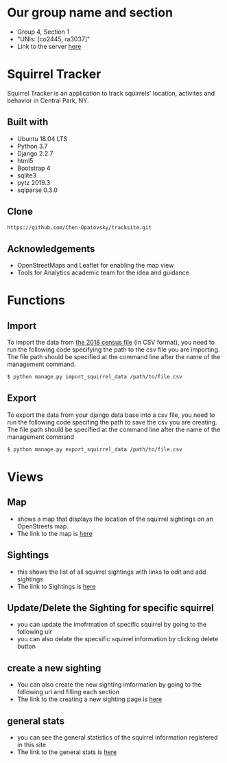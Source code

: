 # Our group name and section
 - Group 4, Section 1
 - "UNIs: [co2445, ra3037]"
 - Link to the server
 [here](https://firm-camp-255414.appspot.com/)
# Squirrel Tracker

Squirrel Tracker is an application to track squirrels' location, activites and behavior in Central Park, NY. 

## Built with
- Ubuntu 18.04 LTS
- Python 3.7
- Django 2.2.7
- html5
- Bootstrap 4
- sqlite3 
- pytz 2019.3
- sqlparse 0.3.0

## Clone
```sh
https://github.com/Chen-Opatovsky/tracksite.git
```
## Acknowledgements
- OpenStreetMaps and Leaflet for enabling the map view
- Tools for Analytics academic team for the idea and guidance

# Functions 
## Import
To import the data from [the 2018 census file](https://data.cityofnewyork.us/Environment/2018-Central-Park-Squirrel-Census-Squirrel-Data/vfnx-vebw) (in CSV format), you need to run the following code specifying the path to the csv file you are importing.
The file path should be specified at the command line after the name of the management command. 

```sh
$ python manage.py import_squirrel_data /path/to/file.csv
```

## Export
To export the data from your django data base into a csv file, you need to run the following code specifing the path to save the csv you are creating.
The file path should be specified at the command line after the name of the management command
```sh
$ python manage.py export_squirrel_data /path/to/file.csv
```

# Views
## Map
 - shows a map that displays the location of the squirrel sightings on an OpenStreets map.
 - The link to the map is [here](https://firm-camp-255414.appspot.com/map/)

## Sightings
 - this shows the list of all squirrel sightings with links to edit and add sightings
 - The link to Sightings is [here](https://firm-camp-255414.appspot.com/sightings/)
 
## Update/Delete the Sighting for specific squirrel
 - you can update the imofrmation of specific squirrel by going to the following ulr
 - you can also delate the specsific squirrel information by clicking delete button
 
## create a new sighting
 - You can also create the new sighting imformation by going to the following url and filling each section
 - The link to the creating a new sighting page is [here](https://firm-camp-255414.appspot.com/sightings/add/)
 
## general stats
- you can see the general statistics of the squirrel information registered in this site
- The link to the general stats is [here](https://firm-camp-255414.appspot.com/stats/)


